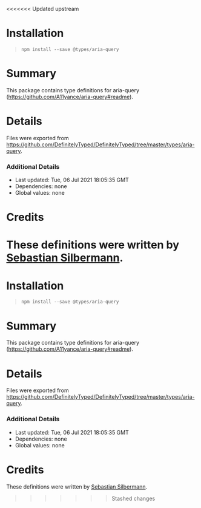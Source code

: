 <<<<<<< Updated upstream
# Installation
> `npm install --save @types/aria-query`

# Summary
This package contains type definitions for aria-query (https://github.com/A11yance/aria-query#readme).

# Details
Files were exported from https://github.com/DefinitelyTyped/DefinitelyTyped/tree/master/types/aria-query.

### Additional Details
 * Last updated: Tue, 06 Jul 2021 18:05:35 GMT
 * Dependencies: none
 * Global values: none

# Credits
These definitions were written by [Sebastian Silbermann](https://github.com/eps1lon).
=======
# Installation
> `npm install --save @types/aria-query`

# Summary
This package contains type definitions for aria-query (https://github.com/A11yance/aria-query#readme).

# Details
Files were exported from https://github.com/DefinitelyTyped/DefinitelyTyped/tree/master/types/aria-query.

### Additional Details
 * Last updated: Tue, 06 Jul 2021 18:05:35 GMT
 * Dependencies: none
 * Global values: none

# Credits
These definitions were written by [Sebastian Silbermann](https://github.com/eps1lon).
>>>>>>> Stashed changes

